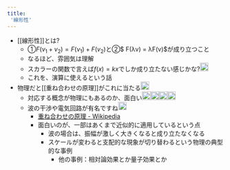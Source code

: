 ```yaml
---
title:
 '線形性'
---
```


- [[線形性]]とは?
    - ①$F(v_1 + v_2) = F(v_1) + F(v_2)$と②$ F(λv) = λF(v)$が成り立つこと
    - なるほど、雰囲気は理解
    - スカラーの関数で言えば$f(x)=kx$でしか成り立たない感じかな?<img src='https://scrapbox.io/api/pages/blu3mo-public/blu3mo/icon' alt='blu3mo.icon' height="19.5"/>
    - これを、演算に使えるという話
- 物理だと[[重ね合わせの原理]]がこれに当たる<img src='https://scrapbox.io/api/pages/blu3mo-public/takker/icon' alt='takker.icon' height="19.5"/>
    - 対応する概念が物理にもあるのか、面白い<img src='https://scrapbox.io/api/pages/blu3mo-public/blu3mo/icon' alt='blu3mo.icon' height="19.5"/><img src='https://scrapbox.io/api/pages/blu3mo-public/blu3mo/icon' alt='blu3mo.icon' height="19.5"/><img src='https://scrapbox.io/api/pages/blu3mo-public/blu3mo/icon' alt='blu3mo.icon' height="19.5"/><img src='https://scrapbox.io/api/pages/blu3mo-public/blu3mo/icon' alt='blu3mo.icon' height="19.5"/>
    - 波の干渉や電気回路が有名ですね<img src='https://scrapbox.io/api/pages/blu3mo-public/takker/icon' alt='takker.icon' height="19.5"/>
        - [重ね合わせの原理 - Wikipedia](https://ja.wikipedia.org/wiki/重ね合わせの原理)
        - 面白いのが、一部はあくまで近似的に適用しているという点
            - 波の場合は、振幅が激しく大きくなると成り立たなくなる
            - スケールが変わると支配的な現象が切り替わるという物理の典型的な事例
                - 他の事例：相対論効果とか量子効果とか
